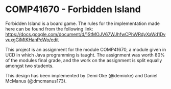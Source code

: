 # COMP41670 - Forbidden Island

Forbidden Island is a board game. The rules for the implementation made here can be found from the following link:
https://docs.google.com/document/d/1StMOJV67WJhfwCPhWRdyXaWd1DvvuxgGiMtKHanPoWo/edit

This project is an assignment for the module COMP41670, a module given in UCD in which Java programming is taught.
The assignment was worth 80% of the modules final grade, and the work on the assignment is split equally amongst two students.

This design has been implemented by Demi Oke (@demioke) and Daniel McManus (@dmcmanus173).

